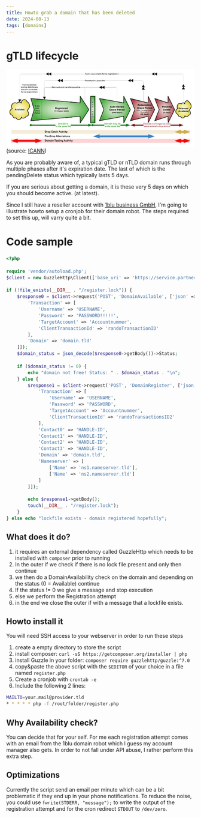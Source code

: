 ```yaml
---
title: Howto grab a domain that has been deleted
date: 2024-08-13
tags: [domains]
---
```


# gTLD lifecycle

![gTLD lifecycle](/static/img/gtld-lifecycle.jpg)
(source: [ICANN](https://www.vip.icann.org/resources/pages/gtld-lifecycle-2012-02-25-en))

As you are probably aware of, a typical gTLD or nTLD domain runs through multiple phases after it's expiration date. The last of which is the pendingDelete status which typically lasts 5 days.

If you are serious about getting a domain, it is these very 5 days on which you should become active. (at latest).

Since I still have a reseller account with [1blu business GmbH](https://1blu-business.de/), I'm going to illustrate howto setup a cronjob for their domain robot. The steps required to set this up, will varry quite a bit.

# Code sample

```php {linenos=table,anchorlinenos=true}
<?php

require 'vendor/autoload.php';
$client = new GuzzleHttp\Client(['base_uri' => 'https://service.partner4trade.de/live/domain.svc/rest/']);

if (!file_exists(__DIR__ . "/register.lock")) {
    $response0 = $client->request('POST', 'DomainAvailable', ['json' => [
        'Transaction' => [
            'Username' => 'USERNAME',
            'Password' => 'PASSWORD!!!!!',
            'TargetAccount' => 'Accountnummer',
            'ClientTransactionId' => 'randoTransactionID'
        ],
        'Domain' => 'domain.tld'
    ]]);
    $domain_status = json_decode($response0->getBody())->Status;

    if ($domain_status != 0) {
        echo "domain not free! Status: " . $domain_status . "\n";
    } else {
        $response1 = $client->request('POST', 'DomainRegister', ['json' => [
            'Transaction' => [
                'Username' => 'USERNAME',
                'Password' => 'PASSWORD',
                'TargetAccount' => 'Accountnummer',
                'ClientTransactionId' => 'randoTransactionsID2'
            ],
            'Contact0' => 'HANDLE-ID',
            'Contact1' => 'HANDLE-ID',
            'Contact2' => 'HANDLE-ID',
            'Contact3' => 'HANDLE-ID',
            'Domain' => 'domain.tld',
            'Nameserver' => [
                ['Name' => 'ns1.nameserver.tld'],
                ['Name' => 'ns2.nameserver.tld']
            ]
        ]]);

        echo $response1->getBody();
        touch(__DIR__ . "/register.lock");
    }
} else echo "lockfile exists - domain registered hopefully";

```

## What does it do?

1. it requires an external dependency called GuzzleHttp which needs to be installed with `composer` prior to running
2. In the outer if we check if there is no lock file present and only then continue
3. we then do a DomainAvailability check on the domain and depending on the status (0 = Available) continue
4. If the status != 0 we give a message and stop execution
5. else we perform the Registration attempt
6. in the end we close the outer if with a message that a lockfile exists.

## Howto install it

You will need SSH access to your webserver in order to run these steps

1. create a empty directory to store the script
2. install composer: `curl -sS https://getcomposer.org/installer | php`
3. install Guzzle in your folder: `composer require guzzlehttp/guzzle:^7.0`
4. copy&paste the above script with the `$EDITOR` of your choice in a file named `register.php`
5. Create a cronjob with `crontab -e`
6. Include the following 2 lines:

```bash
MAILTO=your.mail@provider.tld
* * * * * php -f /root/folder/register.php
```

## Why Availability check?

You can decide that for your self. For me each registration attempt comes with an email from the 1blu domain robot which I guess my account manager also gets. In order to not fall under API abuse, I rather perform this extra step.

## Optimizations

Currently the script send an email per minute which can be a bit problematic if they end up in your phone notifications. To reduce the noise, you could use `fwrite(STDERR, "message");` to write the output of the registration attempt and for the cron redirect `STDOUT` to `/dev/zero`.